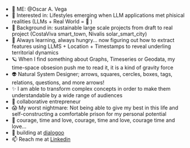 - 👋 ME: @Oscar A. Vega
- 👀 Interested in: Lifestyles emerging when LLM applications met phisical realities (LLMs + Real World = 🤔 )
- 🌱 Background in: sustainable large scale projects from draft to real project (CostaViva smart_town, Nivalis solar_smart_city)
- 🧐 Always learning, always hungry... now figuring out how to extract features using LLMS + Location + Timestamps to reveal underling territorial dynamics
- 🪐 When I find something about Graphs, Timeseries or Geodata, my time-space obsesion push me to read it, it is a kind of gravity force
- 👽 Natural System Designer; arrows, squares, cercles, boxes, tags, relations, questions, and more arrows! 
- ✨ I am able to transform complex concepts in order to make them understandable by a wide range of audiences  
- 🎇 collaborative entrepreneur
- 😱 My worst nightmare: Not being able to give my best in this life and self-constructing a comfortable prison for my personal potential
- 🫶 courage, time and love, courage, time and love, courage time and love...
- 🚧 building at [dialogoo](https://github.com/dialogoo)
- 📫 Reach me at [Linkedin](https://www.linkedin.com/in/oscararroyovega/)

<!---
OscarArroyoVega/OscarArroyoVega is a ✨ special ✨ repository because its `README.md` (this file) appears on your GitHub profile.
You can click the Preview link to take a look at your changes.
--->


